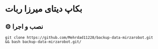 # بکاپ دیتای میرزا ربات #

## ⚙️ نصب و اجرا

```
git clone https://github.com/Mehrdad11228/backup-data-mirzarobot.git && bash backup-data-mirzarobot.git/
